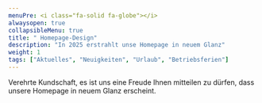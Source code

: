 ```yaml
---
menuPre: <i class="fa-solid fa-globe"></i>
alwaysopen: true
collapsibleMenu: true
title: " Homepage-Design"
description: "In 2025 erstrahlt unse Homepage in neuem Glanz"
weight: 1
tags: ["Aktuelles", "Neuigkeiten", "Urlaub", "Betriebsferien"]
---
```


Verehrte Kundschaft, es ist uns eine Freude Ihnen mitteilen zu dürfen, dass unsere Homepage in neuem Glanz erscheint.
